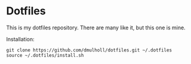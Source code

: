 # Dotfiles

This is my dotfiles repository. There are many like it, but this one is mine.

Installation:

    git clone https://github.com/dmulholl/dotfiles.git ~/.dotfiles
    source ~/.dotfiles/install.sh
